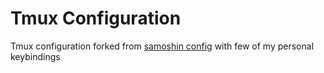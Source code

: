Tmux Configuration
=====================
Tmux configuration forked from [samoshin config](https://github.com/samoshkin/tmux-config) with few of my personal keybindings

